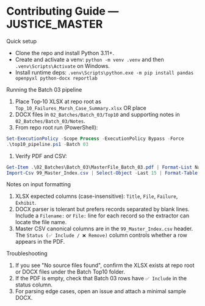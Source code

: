 
# Contributing Guide — JUSTICE_MASTER

Quick setup

- Clone the repo and install Python 3.11+.
- Create and activate a venv: `python -m venv .venv` and then `.venv\Scripts\Activate` on Windows.
- Install runtime deps: `.venv\Scripts\python.exe -m pip install pandas openpyxl python-docx reportlab`

Running the Batch 03 pipeline

1. Place Top‑10 XLSX at repo root as `Top_10_Failures_Marsh_Case_Summary.xlsx` OR place
1. DOCX files in `02_Batches/Batch_03/Top10` and supporting notes in
`02_Batches/Batch_03/Notes`.
1. From repo root run (PowerShell):

```powershell
Set-ExecutionPolicy -Scope Process -ExecutionPolicy Bypass -Force
.\top10_pipeline.ps1 -Batch 03
```

1. Verify PDF and CSV:

```powershell
Get-Item .\02_Batches\Batch_03\MasterFile_Batch_03.pdf | Format-List Name,Length,LastWriteTime
Import-Csv 99_Master_Index.csv | Select-Object -Last 15 | Format-Table -AutoSize
```

Notes on input formatting

1. XLSX expected columns (case-insensitive): `Title`, `File`, `Failure`, `Exhibit`.
1. DOCX parser is tolerant but prefers records separated by blank lines. Include a
`Filename:` or `File:` line for each record so the extractor can locate the file name.
1. Master CSV canonical columns are in the `99_Master_Index.csv` header. The
`Status (✅ Include / ❌ Remove)` column controls whether a row appears in the PDF.

Troubleshooting

1. If you see "No source files found", confirm the XLSX exists at repo root or DOCX
files under the Batch Top10 folder.
1. If the PDF is empty, check that Batch 03 rows have `✅ Include` in the status column.
1. For parsing edge cases, open an issue and attach a minimal sample DOCX.
